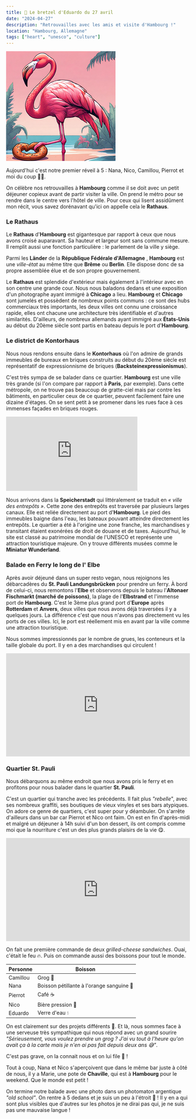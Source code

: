 ```yaml
---
title: 🥨 Le bretzel d'Eduardo du 27 avril
date: "2024-04-27"
description: "Retrouvailles avec les amis et visite d'Hambourg !"
location: "Hambourg, Allemagne"
tags: ["heart", "unesco", "culture"]
---
```


![Bretzel d'Eduardo](../bretzel_eduardo.png)

Aujourd'hui c'est notre premier réveil à 5 : Nana, Nico, Camillou, Pierrot et moi du coup 🦩😃.

On célèbre nos retrouvailles à **Hambourg** comme il se doit avec un petit déjeuner copieux avant de partir visiter la ville. On prend le métro pour se rendre dans le centre vers l'hôtel de ville. Pour ceux qui lisent assidûment mon récit, vous savez dorénavant qu'ici on appelle cela le **Rathaus**.

### Le Rathaus

Le **Rathaus** d'**Hambourg** est gigantesque par rapport à ceux que nous avons croisé auparavant. Sa hauteur et largeur sont sans commune mesure. Il remplit aussi une fonction particulière : le parlement de la ville y siège.

Parmi les **Länder** de la **République Fédérale d'Allemagne** , **Hambourg** est une _ville-état_ au même titre que **Brême** ou **Berlin**. Elle dispose donc de sa propre assemblée élue et de son propre gouvernement.

Le **Rathaus** est splendide d'extérieur mais également à l'intérieur avec en son centre une grande cour. Nous nous baladons dedans et une exposition d'un photographe ayant immigré à **Chicago** a lieu. **Hambourg** et **Chicago** sont jumelés et possèdent de nombreux points communs : ce sont des hubs commerciaux très importants, les deux villes ont connu une croissance rapide, elles ont chacune une architecture très identifiable et d'autres similarités. D'ailleurs, de nombreux allemands ayant immigré aux **États-Unis** au début du 20ème siècle sont partis en bateau depuis le port d'**Hambourg**.

### Le district de Kontorhaus

Nous nous rendons ensuite dans le **Kontorhaus** où l'on admire de grands immeubles de bureaux en briques construits au début du 20ème siècle est représentatif de expressionnisme de briques (**Backsteinexpressionismus**).

C'est très sympa de se balader dans ce quartier. **Hambourg** est une ville très grande (si l'on compare par rapport à **Paris**, par exemple). Dans cette métropole, on ne trouve pas beaucoup de gratte-ciel mais par contre les bâtiments, en particulier ceux de ce quartier, peuvent facilement faire une dizaine d'étages. On se sent petit à se promener dans les rues face à ces immenses façades en briques rouges.

<iframe width="360" height="202.5" src="https://www.youtube-nocookie.com/embed/2BKv45NIsSE?si=IMkydmwqpQpxAFlb&amp;start=10" title="YouTube video player" frameborder="0" allow="accelerometer; autoplay; clipboard-write; encrypted-media; gyroscope; picture-in-picture; web-share"></iframe>

Nous arrivons dans la **Speicherstadt** qui littéralement se traduit en _« ville des entrepôts »_. Cette zone des entrepôts est traversée par plusieurs larges canaux. Elle est reliée directement au port d'**Hambourg**. Le pied des immeubles baigne dans l'eau, les bateaux pouvant atteindre directement les entrepôts. Le quartier a été à l'origine une zone franche, les marchandises y transitant étaient exonérées de droit de douane et de taxes. Aujourd'hui, le site est classé au patrimoine mondial de l'UNESCO et représente une attraction touristique majeure. On y trouve différents musées comme le **Miniatur Wunderland**.

### Balade en Ferry le long de l' Elbe

Après avoir déjeuné dans un super resto vegan, nous rejoignons les débarcadères du **St. Pauli Landungsbrücken** pour prendre un ferry. À bord de celui-ci, nous remontons l'**Elbe** et observons depuis le bateau l'**Altonaer Fischmarkt (marché de poissons)**, la plage de l'**Elbstrand** et l'immense port de **Hambourg**. C'est le 3ème plus grand port d'**Europe** après **Rotterdam** et **Anvers**, deux villes que nous avons déjà traversées il y a quelques jours. La différence c'est que nous n'avons pas directement vu les ports de ces villes. Ici, le port est réellement mis en avant par la ville comme une attraction touristique.

Nous sommes impressionnés par le nombre de grues, les conteneurs et la taille globale du port. Il y en a des marchandises qui circulent !

<div style="width: 100%; height: 0; position: relative; padding-bottom: 56%;"><iframe src="https://giphy.com/embed/l3q2DgSFjbAyseViM" style="top: 0; left: 0; width: 100%; height: 100%; position: absolute; border: 0;" allowfullscreen scrolling="no" allow="encrypted-media;" class="giphy-embed"></iframe></div>

### Quartier St. Pauli

Nous débarquons au même endroit que nous avons pris le ferry et en profitons pour nous balader dans le quartier **St. Pauli**.

C'est un quartier qui tranche avec les précédents. Il fait plus _"rebelle_", avec ses nombreux graffiti, ses boutiques de vieux vinyles et ses bars atypiques. On adore ce genre de quartiers, c'est super pour y déambuler. On s'arrête d'ailleurs dans un bar car Pierrot et Nico ont faim. On est en fin d'après-midi et malgré un déjeuner à 14h suivi d'un bon dessert, ils ont compris comme moi que la nourriture c'est un des plus grands plaisirs de la vie 😋.

<div style="width: 100%; height: 0; position: relative; padding-bottom: 56%;"><iframe src="https://giphy.com/embed/eSQKNSmg07dHq" style="top: 0; left: 0; width: 100%; height: 100%; position: absolute; border: 0;" allowfullscreen scrolling="no" allow="encrypted-media;" class="giphy-embed"></iframe></div>

On fait une première commande de deux _grilled-cheese sandwiches_. Ouai, c'était le feu 🔥. Puis on commande aussi des boissons pour tout le monde.

| Personne | Boisson                                   |
| -------- | ----------------------------------------- |
| Camillou | Grog 🥃                                   |
| Nana     | Boisson pétillante à l'orange sanguine 🍹 |
| Pierrot  | Café ☕                                   |
| Nico     | Bière pression 🍺                         |
| Eduardo  | Verre d'eau 💧                            |

On est clairement sur des projets différents 🤔. Et là, nous sommes face à une serveuse très sympathique qui nous répond avec un grand sourire _"Sérieusement, vous voulez prendre un grog ? J'ai vu tout à l'heure qu'on avait ça à la carte mais je n'en ai pas fait depuis deux ans 😅"_.

C'est pas grave, on la connait nous et on lui file 🤪 !

Tout à coup, Nana et Nico s'aperçoivent que dans le même bar juste à côté de nous, il y a Marie, une pote de **Chaville**, qui est à **Hambourg** pour le weekend. Que le monde est petit !

On termine notre balade avec une photo dans un photomaton argentique _"old school"_. On rentre à 5 dedans et je suis un peu à l'étroit 🦩 ! Il y en a qui sont plus visibles que d'autres sur les photos je ne dirai pas qui, je ne suis pas une mauvaise langue !
